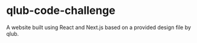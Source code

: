 # qlub-code-challenge

A website built using React and Next.js based on a provided design file by qlub.
